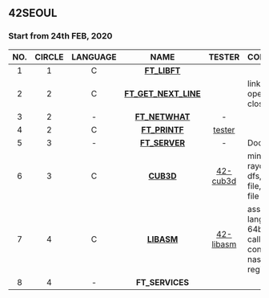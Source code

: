 ## 42SEOUL
### Start from 24th FEB, 2020

|NO.|CIRCLE|LANGUAGE|NAME|TESTER|CONTENTS|
|:--:|:--:|:---:|:---:|:---:|:--|
|1|1|C|[**FT_LIBFT**](./01_FT_LIBFT)|||
|2|2|C|[**FT_GET_NEXT_LINE**](./02_FT_GNL)||linked list, open(), close()|
|3|2| - |[**FT_NETWHAT**](./03_FT_NETWHAT)| - ||
|4|2|C|[**FT_PRINTF**](./04_FT_PRINTF/)|[tester](./04_FT_PRINTF/README.md)||
|5|3| - |[**FT_SERVER**](./05_FT_SERVER)| - |Docker|
|6|3|C|[**CUB3D**](./06_CUB3D)|[42-cub3d](https://github.com/Glagan/42-cub3d)|minilibX, raycasting, dfs, bmp file, library file|
|7|4|C|[**LIBASM**](./07_LIBASM)|[42-libasm](https://github.com/Glagan/42-libasm)|assembly language, 64bits calling convention, nasm, gdb, register|
|8|4| - |**FT_SERVICES**|||
